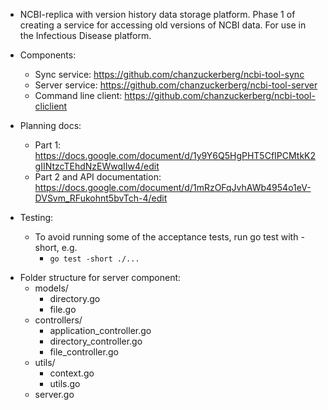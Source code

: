 * NCBI-replica with version history data storage platform. Phase 1 of creating a service for accessing old versions of NCBI data. For use in the Infectious Disease platform.

* Components:
  * Sync service: https://github.com/chanzuckerberg/ncbi-tool-sync
  * Server service: https://github.com/chanzuckerberg/ncbi-tool-server
  * Command line client: https://github.com/chanzuckerberg/ncbi-tool-cliclient

* Planning docs:
  * Part 1: https://docs.google.com/document/d/1y9Y6Q5HgPHT5CfIPCMtkK2gIINtzcTEhdNzEWwqIIw4/edit
  * Part 2 and API documentation: https://docs.google.com/document/d/1mRzOFqJvhAWb4954o1eV-DVSvm_RFukohnt5bvTch-4/edit

* Testing:
  - To avoid running some of the acceptance tests, run go test with -short, e.g.
    - ```go test -short ./...```

- Folder structure for server component:
  - models/
    - directory.go
    - file.go
  - controllers/
    - application_controller.go
    - directory_controller.go
    - file_controller.go
  - utils/
    - context.go
    - utils.go
  - server.go

